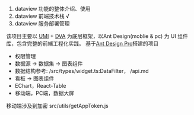 1. dataview 功能的整体介绍、使用
2. dataview 前端技术栈 √
3. dataview 服务部署管理     

该项目主要以 [UMI][1] + [DVA][2] 为底层框架，以Ant Design(moblie & pc) 为 UI 组件库，包含完整的前端工程化实践。
基于[Ant Design Pro][3]搭建的项目


- 权限管理
- 数据源 -> 数据集 -> 图表组件
- 数据结构参考: /src/types/widget.ts:DataFilter， /api.md
- 看板 -> 图表组件
- EChart，React-Table
- 移动端，PC端，数据大屏

移动端涉及到加密
src/utils/getAppToken.js

[1]: https://v2.umijs.org/zh/guide/
[2]: https://dvajs.com/guide/
[3]: https://v2-pro.ant.design/docs/getting-started-cn